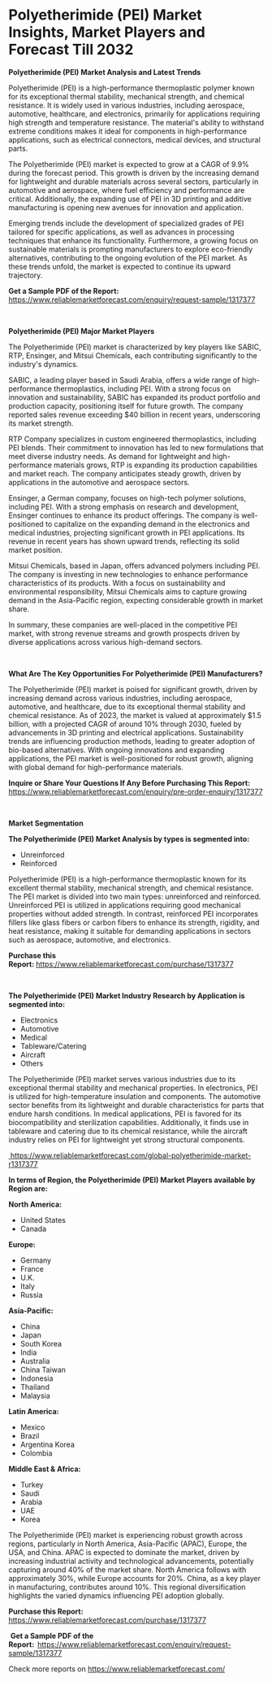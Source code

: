 <p><h1>Polyetherimide (PEI) Market Insights, Market Players and Forecast Till 2032</h1></p><p><strong>Polyetherimide (PEI) Market Analysis and Latest Trends</strong></p>
<p><p>Polyetherimide (PEI) is a high-performance thermoplastic polymer known for its exceptional thermal stability, mechanical strength, and chemical resistance. It is widely used in various industries, including aerospace, automotive, healthcare, and electronics, primarily for applications requiring high strength and temperature resistance. The material's ability to withstand extreme conditions makes it ideal for components in high-performance applications, such as electrical connectors, medical devices, and structural parts.</p><p>The Polyetherimide (PEI) market is expected to grow at a CAGR of 9.9% during the forecast period. This growth is driven by the increasing demand for lightweight and durable materials across several sectors, particularly in automotive and aerospace, where fuel efficiency and performance are critical. Additionally, the expanding use of PEI in 3D printing and additive manufacturing is opening new avenues for innovation and application. </p><p>Emerging trends include the development of specialized grades of PEI tailored for specific applications, as well as advances in processing techniques that enhance its functionality. Furthermore, a growing focus on sustainable materials is prompting manufacturers to explore eco-friendly alternatives, contributing to the ongoing evolution of the PEI market. As these trends unfold, the market is expected to continue its upward trajectory.</p></p>
<p><strong>Get a Sample PDF of the Report:&nbsp;</strong> <a href="https://www.reliablemarketforecast.com/enquiry/request-sample/1317377?utm_campaign=2190&utm_medium=2&utm_source=Github&utm_content=ia&utm_term=05022025&utm_id=polyetherimide-pei">https://www.reliablemarketforecast.com/enquiry/request-sample/1317377</a></p>
<p>&nbsp;</p>
<p><strong>Polyetherimide (PEI) Major Market Players</strong></p>
<p><p>The Polyetherimide (PEI) market is characterized by key players like SABIC, RTP, Ensinger, and Mitsui Chemicals, each contributing significantly to the industry's dynamics.</p><p>SABIC, a leading player based in Saudi Arabia, offers a wide range of high-performance thermoplastics, including PEI. With a strong focus on innovation and sustainability, SABIC has expanded its product portfolio and production capacity, positioning itself for future growth. The company reported sales revenue exceeding $40 billion in recent years, underscoring its market strength.</p><p>RTP Company specializes in custom engineered thermoplastics, including PEI blends. Their commitment to innovation has led to new formulations that meet diverse industry needs. As demand for lightweight and high-performance materials grows, RTP is expanding its production capabilities and market reach. The company anticipates steady growth, driven by applications in the automotive and aerospace sectors.</p><p>Ensinger, a German company, focuses on high-tech polymer solutions, including PEI. With a strong emphasis on research and development, Ensinger continues to enhance its product offerings. The company is well-positioned to capitalize on the expanding demand in the electronics and medical industries, projecting significant growth in PEI applications. Its revenue in recent years has shown upward trends, reflecting its solid market position.</p><p>Mitsui Chemicals, based in Japan, offers advanced polymers including PEI. The company is investing in new technologies to enhance performance characteristics of its products. With a focus on sustainability and environmental responsibility, Mitsui Chemicals aims to capture growing demand in the Asia-Pacific region, expecting considerable growth in market share.</p><p>In summary, these companies are well-placed in the competitive PEI market, with strong revenue streams and growth prospects driven by diverse applications across various high-demand sectors.</p></p>
<p>&nbsp;</p>
<p><strong>What Are The Key Opportunities For Polyetherimide (PEI) Manufacturers?</strong></p>
<p><p>The Polyetherimide (PEI) market is poised for significant growth, driven by increasing demand across various industries, including aerospace, automotive, and healthcare, due to its exceptional thermal stability and chemical resistance. As of 2023, the market is valued at approximately $1.5 billion, with a projected CAGR of around 10% through 2030, fueled by advancements in 3D printing and electrical applications. Sustainability trends are influencing production methods, leading to greater adoption of bio-based alternatives. With ongoing innovations and expanding applications, the PEI market is well-positioned for robust growth, aligning with global demand for high-performance materials.</p></p>
<p><strong>Inquire or Share Your Questions If Any Before Purchasing This Report:</strong> <a href="https://www.reliablemarketforecast.com/enquiry/pre-order-enquiry/1317377?utm_campaign=2190&utm_medium=2&utm_source=Github&utm_content=ia&utm_term=05022025&utm_id=polyetherimide-pei">https://www.reliablemarketforecast.com/enquiry/pre-order-enquiry/1317377</a></p>
<p>&nbsp;</p>
<p><strong>Market Segmentation</strong></p>
<p><strong>The Polyetherimide (PEI) Market Analysis by types is segmented into:</strong></p>
<p><ul><li>Unreinforced</li><li>Reinforced</li></ul></p>
<p><p>Polyetherimide (PEI) is a high-performance thermoplastic known for its excellent thermal stability, mechanical strength, and chemical resistance. The PEI market is divided into two main types: unreinforced and reinforced. Unreinforced PEI is utilized in applications requiring good mechanical properties without added strength. In contrast, reinforced PEI incorporates fillers like glass fibers or carbon fibers to enhance its strength, rigidity, and heat resistance, making it suitable for demanding applications in sectors such as aerospace, automotive, and electronics.</p></p>
<p><strong>Purchase this Report:&nbsp;</strong><a href="https://www.reliablemarketforecast.com/purchase/1317377?utm_campaign=2190&utm_medium=2&utm_source=Github&utm_content=ia&utm_term=05022025&utm_id=polyetherimide-pei">https://www.reliablemarketforecast.com/purchase/1317377</a></p>
<p>&nbsp;</p>
<p><strong>The Polyetherimide (PEI) Market Industry Research by Application is segmented into:</strong></p>
<p><ul><li>Electronics</li><li>Automotive</li><li>Medical</li><li>Tableware/Catering</li><li>Aircraft</li><li>Others</li></ul></p>
<p><p>The Polyetherimide (PEI) market serves various industries due to its exceptional thermal stability and mechanical properties. In electronics, PEI is utilized for high-temperature insulation and components. The automotive sector benefits from its lightweight and durable characteristics for parts that endure harsh conditions. In medical applications, PEI is favored for its biocompatibility and sterilization capabilities. Additionally, it finds use in tableware and catering due to its chemical resistance, while the aircraft industry relies on PEI for lightweight yet strong structural components.</p></p>
<p><a href="https://www.reliablemarketforecast.com/global-polyetherimide-market-r1317377?utm_campaign=2190&utm_medium=2&utm_source=Github&utm_content=ia&utm_term=05022025&utm_id=polyetherimide-pei">&nbsp;https://www.reliablemarketforecast.com/global-polyetherimide-market-r1317377</a></p>
<p><strong>In terms of Region, the Polyetherimide (PEI) Market Players available by Region are:</strong></p>
<p>
    <p> <strong> North America: </strong>
        <ul>
            <li>United States</li>
            <li>Canada</li>
        </ul>
        </p> 
    <p> <strong> Europe: </strong>
        <ul>
            <li>Germany</li>
            <li>France</li>
            <li>U.K.</li>
            <li>Italy</li>
            <li>Russia</li>
        </ul>
        </p> 
    <p> <strong> Asia-Pacific: </strong>
        <ul>
            <li>China</li>
            <li>Japan</li>
            <li>South Korea</li>
            <li>India</li>
            <li>Australia</li>
            <li>China Taiwan</li>
            <li>Indonesia</li>
            <li>Thailand</li>
            <li>Malaysia</li>
        </ul>
        </p> 
    <p> <strong> Latin America: </strong>
        <ul>
            <li>Mexico</li>
            <li>Brazil</li>
            <li>Argentina Korea</li>
            <li>Colombia</li>
        </ul>
        </p> 
    <p> <strong> Middle East & Africa: </strong>
        <ul>
            <li>Turkey</li>
            <li>Saudi</li>
            <li>Arabia</li>
            <li>UAE</li>
            <li>Korea</li>
        </ul>
    </p>
    </p>
<p><p>The Polyetherimide (PEI) market is experiencing robust growth across regions, particularly in North America, Asia-Pacific (APAC), Europe, the USA, and China. APAC is expected to dominate the market, driven by increasing industrial activity and technological advancements, potentially capturing around 40% of the market share. North America follows with approximately 30%, while Europe accounts for 20%. China, as a key player in manufacturing, contributes around 10%. This regional diversification highlights the varied dynamics influencing PEI adoption globally.</p></p>
<p><strong>Purchase this Report: </strong><a href="https://www.reliablemarketforecast.com/purchase/1317377?utm_campaign=2190&utm_medium=2&utm_source=Github&utm_content=ia&utm_term=05022025&utm_id=polyetherimide-pei">https://www.reliablemarketforecast.com/purchase/1317377</a></p>
<p>&nbsp;<strong>Get a Sample PDF of the Report:&nbsp;&nbsp;</strong><a href="https://www.reliablemarketforecast.com/enquiry/request-sample/1317377?utm_campaign=2190&utm_medium=2&utm_source=Github&utm_content=ia&utm_term=05022025&utm_id=polyetherimide-pei">https://www.reliablemarketforecast.com/enquiry/request-sample/1317377</a></p>
<p><strong></strong></p>
<p>Check more reports on <a href="https://www.reliablemarketforecast.com/?utm_campaign=2190&utm_medium=2&utm_source=Github&utm_content=ia&utm_term=05022025&utm_id=polyetherimide-pei">https://www.reliablemarketforecast.com/</a></p>